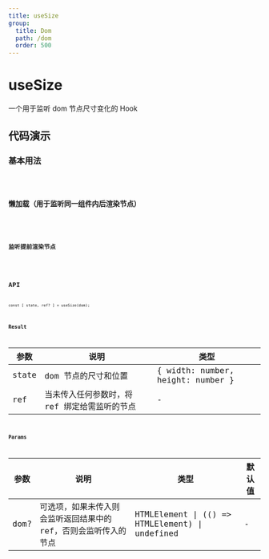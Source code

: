 ```yaml
---
title: useSize
group:
  title: Dom
  path: /dom
  order: 500
---
```


# useSize

一个用于监听 dom 节点尺寸变化的 Hook

## 代码演示

### 基本用法

<code src="./demo/demo1.tsx" />

### 懒加载（用于监听同一组件内后渲染节点）

<code src="./demo/demo2.tsx" />

### 监听提前渲染节点

<code src="./demo/demo3.tsx" />

## API

```
const [ state, ref? ] = useSize(dom);
```

### Result

| 参数     | 说明                                     | 类型       |
|----------|------------------------------------------|------------|
| state  | dom 节点的尺寸和位置                          | { width: number, height: number }    |
| ref     | 当未传入任何参数时，将 ref 绑定给需监听的节点      | -        |

### Params

| 参数    | 说明                                         | 类型                   | 默认值 |
|---------|----------------------------------------------|------------------------|--------|
| dom? | 可选项，如果未传入则会监听返回结果中的 ref，否则会监听传入的节点  | HTMLElement \| (() => HTMLElement) \| undefined | -      |
